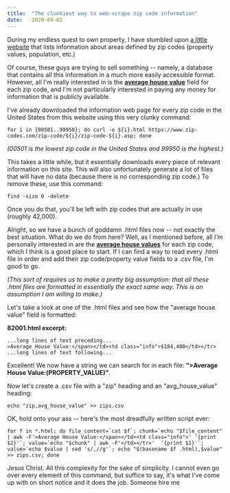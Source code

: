 ```yaml
---
title:  "The clunkiest way to web-scrape zip code information"
date:   2020-09-02
---
```


During my endless quest to own property, I have stumbled upon <a href="https://www.zip-codes.com">a little website</a> that lists information about areas defined by zip codes (property values, population, etc.)

Of course, these guys are trying to sell something -- namely, a database that contains all this information in a much more easily accessible format. However, all I'm really interested in is the <u><strong>average house value</strong></u> field for each zip code, and I'm not particularly interested in paying any money for information that is publicly available.

I've already downloaded the information web page for every zip code in the United States from this website using this very clunky command:

```
for i in {00501..99950}; do curl -o ${i}.html https://www.zip-codes.com/zip-code/${i}/zip-code-${i}.asp; done
```

<em>(00501 is the lowest zip code in the United States and 99950 is the highest.)</em>

This takes a little while, but it essentially downloads every piece of relevant information on this site. This will also unfortunately generate a lot of files that will have no data (because there is no corresponding zip code.) To remove these, use this command:

```
find -size 0 -delete
```

Once you do that, you'll be left with zip codes that are actually in use (roughly 42,000).

Alright, so we have a bunch of goddamn .html files now -- not exactly the best situation. What do we do from here? Well, as I mentioned before, all *I'm* personally interested in are the <u><strong>average house values</strong></u> for each zip code, which I think is a good place to start. If I can find a way to read every .html file in order and add their zip code/property value fields to a .csv file, I'm good to go.

<em>(This sort of requires us to make a pretty big assumption: that all these .html files are formatted in essentially the exact same way. This is an assumption I am willing to make.)</em>

Let's take a look at one of the .html files and see how the "average house value" field is formatted:

<strong>82001.html excerpt:</strong>


```
...long lines of text preceding...
>Average House Value:</span></td><td class="info">$184,400</td></tr>
...long lines of text following...
```

Excellent! We now have a string we can search for in each file: <strong>">Average House Value:</span></td><td class="info">(PROPERTY_VALUE)</td></tr>"</strong>. 

Now let's create a .csv file with a "zip" heading and an "avg_house_value" heading:

```
echo "zip,avg_house_value" >> zips.csv
```

OK, hold onto your ass -- here's the most dreadfully written script ever:

```
for f in *.html; do file_content=`cat $f`; chunk=`echo "$file_content" | awk -F'>Average House Value:</span></td><td class="info">' '{print $2}'`; value=`echo "$chunk" | awk -F'</td></tr>'  '{print $1}'`; value=`echo $value | sed 's/,//g'`; echo "$(basename $f .html),$value" >> zips.csv; done

```

Jesus Christ. All this complexity for the sake of simplicity. I cannot even go over every element of this command, but suffice to say, it's what I've come up with on short notice and it does the job. Someone hire me
